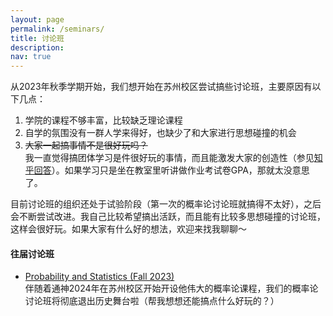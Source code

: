 ```yaml
---
layout: page
permalink: /seminars/
title: 讨论班
description: 
nav: true
---
```


从2023年秋季学期开始，我们想开始在苏州校区尝试搞些讨论班，主要原因有以下几点：

1. 学院的课程不够丰富，比较缺乏理论课程
2. 自学的氛围没有一群人学来得好，也缺少了和大家进行思想碰撞的机会
3. ~~大家一起搞事情不是很好玩吗？~~<br>我一直觉得搞团体学习是件很好玩的事情，而且能激发大家的创造性（参见[知乎回答](https://www.zhihu.com/question/26578272/answer/2626811849)）。如果学习只是坐在教室里听讲做作业考试卷GPA，那就太没意思了。

目前讨论班的组织还处于试验阶段（第一次的概率论讨论班就搞得不太好），之后会不断尝试改进。我自己比较希望搞出活跃，而且能有比较多思想碰撞的讨论班，这样会很好玩。如果大家有什么好的想法，欢迎来找我聊聊～

#### 往届讨论班

- [Probability and Statistics (Fall 2023)](/seminars/2023Fall-Probability/)<br>伴随着通神2024年在苏州校区开始开设他伟大的概率论课程，我们的概率论讨论班将彻底退出历史舞台啦（帮我想想还能搞点什么好玩的？）
